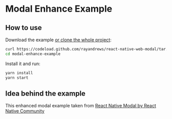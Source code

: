 # Modal Enhance Example

## How to use

Download the example [or clone the whole project](https://github.com/rayandrews/react-native-web-modal.git):

```bash
curl https://codeload.github.com/rayandrews/react-native-web-modal/tar.gz/master | tar -xz --strip=2 react-native-web-modal-master/examples/modal-enhance-example
cd modal-enhance-example
```

Install it and run:

```bash
yarn install
yarn start
```

## Idea behind the example

This enhanced modal example taken from [React Native Modal by React Native Community](https://github.com/react-native-community/react-native-modal)
